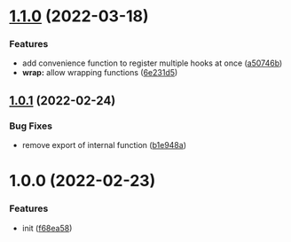 # [1.1.0](https://github.com/TimoBechtel/krog/compare/v1.0.1...v1.1.0) (2022-03-18)


### Features

* add convenience function to register multiple hooks at once ([a50746b](https://github.com/TimoBechtel/krog/commit/a50746b0d2a3e653b877be26771a09815a31687a))
* **wrap:** allow wrapping functions ([6e231d5](https://github.com/TimoBechtel/krog/commit/6e231d5ad38c4a54da91e25c7f230a836a9b71e4))

## [1.0.1](https://github.com/TimoBechtel/krog/compare/v1.0.0...v1.0.1) (2022-02-24)


### Bug Fixes

* remove export of internal function ([b1e948a](https://github.com/TimoBechtel/krog/commit/b1e948ac1020e5e5ee77f3cd9621ccc1a3a2c414))

# 1.0.0 (2022-02-23)


### Features

* init ([f68ea58](https://github.com/TimoBechtel/krog/commit/f68ea584f970355dc803d3281b00e0d302331d9c))
